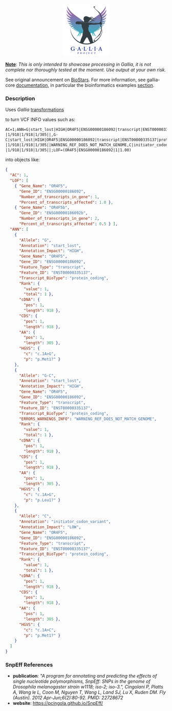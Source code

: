 <p align="center"><img src="./images/logo.png" alt="icon"></p>

<ins>__Note__</ins>: _This is only intended to showcase processing in Gallia, it is not complete nor thoroughly tested at the moment. Use output at your own risk._

See original announcement on [BioStars](https://www.biostars.org/p/490469/). For more information, see gallia-core [documentation](https://github.com/galliaproject/gallia-core/blob/init/README.md#introducing-gallia-a-scala-library-for-data-manipulation), in particular the bioinformatics examples [section](https://github.com/galliaproject/gallia-core/blob/init/README.md#bioinformatics-examples).

<a name="description"></a>
### Description
Uses _Gallia_ [transformations](https://github.com/galliaproject/gallia-snpeff/blob/init/src/main/scala/galliaexample/snpeff/SnpEffOutputParsing.scala#L24)

to turn VCF INFO values such as:

<a name="input"></a>
```plain
AC=1;ANN=G|start_lost|HIGH|OR4F5|ENSG00000186092|transcript|ENST00000335137|protein_coding|1/1|c.1A>G|p.Met1?|1/918|1/918|1/305||,G-C|start_lost|HIGH|OR4F5|ENSG00000186092|transcript|ENST00000335137|protein_coding|1/1|c.1A>G|p.Leu1?|1/918|1/918|1/305||WARNING_REF_DOES_NOT_MATCH_GENOME,C|initiator_codon_variant|LOW|OR4F5|ENSG00000186092|transcript|ENST00000335137|protein_coding|1/1|c.1A>C|p.Met1?|1/918|1/918|1/305||;LOF=(OR4F5|ENSG00000186092|1|1.00)
```

into objects like:

<a name="output"></a>
```json
{
  "AC": 1,
  "LOF": [
    { "Gene_Name": "OR4F5",
      "Gene_ID": "ENSG00000186092",
      "Number_of_transcripts_in_gene": 1,
      "Percent_of_transcripts_affected": 1.0 },
    { "Gene_Name": "OR4F5b",
      "Gene_ID": "ENSG00000186092b",
      "Number_of_transcripts_in_gene": 2,
      "Percent_of_transcripts_affected": 0.5 } ],
  "ANN": [
    {
      "Allele": "G",
      "Annotation": "start_lost",
      "Annotation_Impact": "HIGH",
      "Gene_Name": "OR4F5",
      "Gene_ID": "ENSG00000186092",
      "Feature_Type": "transcript",
      "Feature_ID": "ENST00000335137",
      "Transcript_BioType": "protein_coding",
      "Rank": {
        "value": 1,
        "total": 1 },
      "cDNA": {
        "pos": 1,
        "length": 918 },
      "CDS": {
        "pos": 1,
        "length": 918 },
      "AA": {
        "pos": 1,
        "length": 305 },
      "HGVS": {
        "c": "c.1A>G",
        "p": "p.Met1?" }
    },
    {
      "Allele": "G-C",
      "Annotation": "start_lost",
      "Annotation_Impact": "HIGH",
      "Gene_Name": "OR4F5",
      "Gene_ID": "ENSG00000186092",
      "Feature_Type": "transcript",
      "Feature_ID": "ENST00000335137",
      "Transcript_BioType": "protein_coding",
      "ERRORS_WARNINGS_INFO": "WARNING_REF_DOES_NOT_MATCH_GENOME",
      "Rank": {
        "value": 1,
        "total": 1 },
      "cDNA": {
        "pos": 1,
        "length": 918 },
      "CDS": {
        "pos": 1,
        "length": 918 },
      "AA": {
        "pos": 1,
        "length": 305 },
      "HGVS": {
        "c": "c.1A>G",
        "p": "p.Leu1?" }
    },
    {
      "Allele": "C",
      "Annotation": "initiator_codon_variant",
      "Annotation_Impact": "LOW",
      "Gene_Name": "OR4F5",
      "Gene_ID": "ENSG00000186092",
      "Feature_Type": "transcript",
      "Feature_ID": "ENST00000335137",
      "Transcript_BioType": "protein_coding",
      "Rank": {
        "value": 1,
        "total": 1 },
      "cDNA": {
        "pos": 1,
        "length": 918 },
      "CDS": {
        "pos": 1,
        "length": 918 },
      "AA": {
        "pos": 1,
        "length": 305 },
      "HGVS": {
        "c": "c.1A>C",
        "p": "p.Met1?" }
    }
  ]
}
```

<a name="references"></a>
### SnpEff References
- __publication__: _"A program for annotating and predicting the effects of single nucleotide polymorphisms, SnpEff: SNPs in the genome of Drosophila melanogaster strain w1118; iso-2; iso-3.", Cingolani P, Platts A, Wang le L, Coon M, Nguyen T, Wang L, Land SJ, Lu X, Ruden DM. Fly (Austin). 2012 Apr-Jun;6(2):80-92. PMID: 22728672_
- __website__: https://pcingola.github.io/SnpEff/

